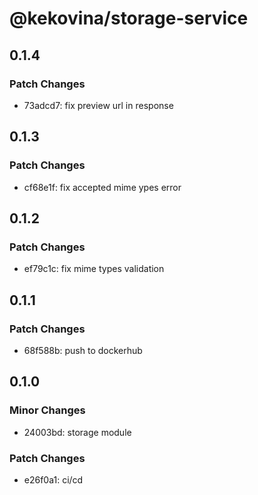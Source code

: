 # @kekovina/storage-service

## 0.1.4

### Patch Changes

- 73adcd7: fix preview url in response

## 0.1.3

### Patch Changes

- cf68e1f: fix accepted mime ypes error

## 0.1.2

### Patch Changes

- ef79c1c: fix mime types validation

## 0.1.1

### Patch Changes

- 68f588b: push to dockerhub

## 0.1.0

### Minor Changes

- 24003bd: storage module

### Patch Changes

- e26f0a1: ci/cd
